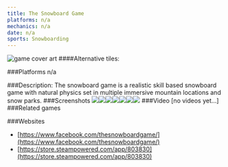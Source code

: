 ```yaml
---
title: The Snowboard Game
platforms: n/a
mechanics: n/a
date: n/a
sports: Snowboarding
---
```

![game cover art](- "Logo Title Text 1")
####Alternative tiles:

###Platforms
n/a

###Description:
The snowboard game is a realistic skill based snowboard game with natural physics set in multiple immersive mountain locations and snow parks.
###Screenshots
<a target="_blank" rel="noopener noreferrer" href="//images.igdb.com/igdb/image/upload/t_cover_big/j5z4yvs3krpkqwrtjsvl.jpg"><img src="//images.igdb.com/igdb/image/upload/t_thumb/j5z4yvs3krpkqwrtjsvl.jpg"/></a><a target="_blank" rel="noopener noreferrer" href="//images.igdb.com/igdb/image/upload/t_cover_big/j7sfb0ikt1rzchxrjhyx.jpg"><img src="//images.igdb.com/igdb/image/upload/t_thumb/j7sfb0ikt1rzchxrjhyx.jpg"/></a><a target="_blank" rel="noopener noreferrer" href="//images.igdb.com/igdb/image/upload/t_cover_big/zw5zfmude9zszfz7h24u.jpg"><img src="//images.igdb.com/igdb/image/upload/t_thumb/zw5zfmude9zszfz7h24u.jpg"/></a><a target="_blank" rel="noopener noreferrer" href="//images.igdb.com/igdb/image/upload/t_cover_big/pdbhtni1r683xnfqqgux.jpg"><img src="//images.igdb.com/igdb/image/upload/t_thumb/pdbhtni1r683xnfqqgux.jpg"/></a><a target="_blank" rel="noopener noreferrer" href="//images.igdb.com/igdb/image/upload/t_cover_big/dixosqhn74qrvyldu8sg.jpg"><img src="//images.igdb.com/igdb/image/upload/t_thumb/dixosqhn74qrvyldu8sg.jpg"/></a><a target="_blank" rel="noopener noreferrer" href="//images.igdb.com/igdb/image/upload/t_cover_big/do0jadn7tqnuucjmfqee.jpg"><img src="//images.igdb.com/igdb/image/upload/t_thumb/do0jadn7tqnuucjmfqee.jpg"/></a><a target="_blank" rel="noopener noreferrer" href="//images.igdb.com/igdb/image/upload/t_cover_big/uxucjkuk7kivn1jbcoag.jpg"><img src="//images.igdb.com/igdb/image/upload/t_thumb/uxucjkuk7kivn1jbcoag.jpg"/></a>
###Video
[no videos yet...]
###Related games

###Websites
* [https://www.facebook.com/thesnowboardgame/](https://www.facebook.com/thesnowboardgame/)
* [https://store.steampowered.com/app/803830](https://store.steampowered.com/app/803830)
